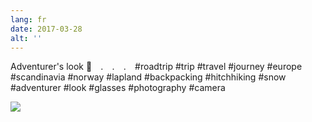 ```yaml
---
lang: fr
date: 2017-03-28
alt: ''
---
```


Adventurer's look 👀⠀
.⠀
.⠀
.⠀
#roadtrip #trip #travel #journey #europe #scandinavia #norway #lapland #backpacking #hitchhiking #snow #adventurer #look #glasses #photography #camera

![](/photos/2017-03-28-1490688569.jpg)